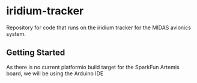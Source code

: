 # iridium-tracker
Repository for code that runs on the iridium tracker for the MIDAS avionics system. 

## Getting Started
As there is no current platformio build target for the SparkFun Artemis board, we will be using the Arduino IDE 
